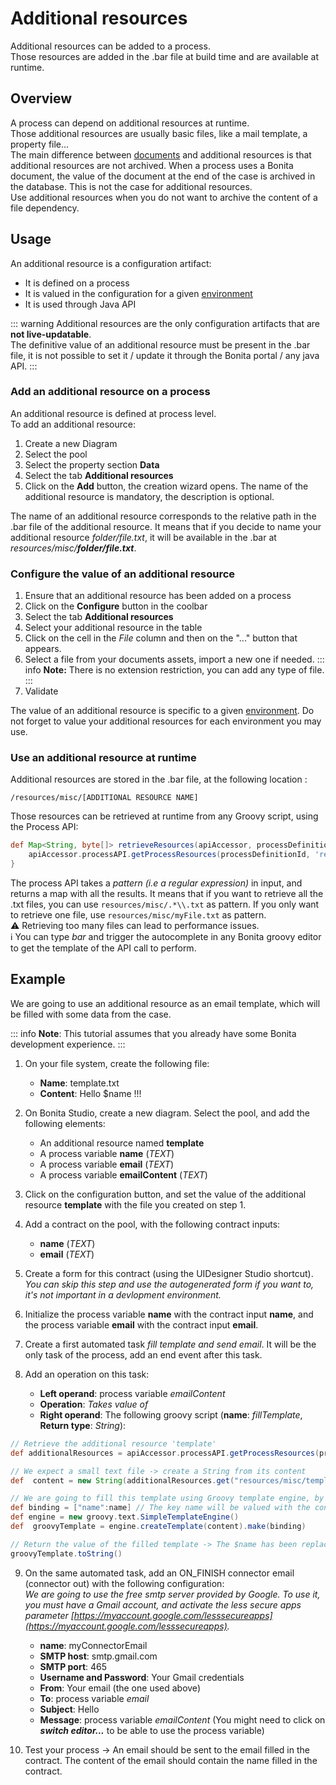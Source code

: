# Additional resources
Additional resources can be added to a process.  
Those resources are added in the .bar file at build time and are available at runtime.

## Overview

A process can depend on additional resources at runtime.  
Those additional resources are usually basic files, like a mail template, a property file...  
The main difference between [documents](documents.md) and additional resources is that additional resources are not archived. When a process uses a Bonita document, the value of the document at the end of the case is archived in the database. This is not the case for additional resources.  
Use additional resources when you do not want to archive the content of a file dependency.


## Usage

An additional resource is a configuration artifact: 

 - It is defined on a process
 - It is valued in the configuration for a given [environment](environments.md)
 - It is used through Java API

::: warning
Additional resources are the only configuration artifacts that are **not live-updatable**.   
The definitive value of an additional resource must be present in the .bar file, it is not possible to set it / update it through the Bonita portal / any java API. 
:::

### Add an additional resource on a process

An additional resource is defined at process level.  
To add an additional resource: 

 1. Create a new Diagram
 2. Select the pool
 3. Select the property section **Data**
 4. Select the tab **Additional resources**
 5. Click on the **Add** button, the creation wizard opens. The name of the additional resource is mandatory, the description is optional. 
 
 The name of an additional resource corresponds to the relative path in the .bar file of the additional resource. It means that if you decide to name your additional resource _folder/file.txt_, it will be available in the .bar at _resources/misc/**folder/file.txt**_.

### Configure the value of an additional resource

 1. Ensure that an additional resource has been added on a process
 2. Click on the **Configure** button in the coolbar
 3. Select the tab **Additional resources**
 4. Select your additional resource in the table
 5. Click on the cell in the _File_ column and then on the "..." button that appears.
 6. Select a file from your documents assets, import a new one if needed. 
 ::: info
**Note:** There is no extension restriction, you can add any type of file.
 :::
 7. Validate

The value of an additional resource is specific to a given [environment](environments.md). Do not forget to value your additional resources for each environment you may use.

### Use an additional resource at runtime

Additional resources are stored in the .bar file, at the following location : 

    /resources/misc/[ADDITIONAL RESOURCE NAME]

Those resources can be retrieved at runtime from any Groovy script, using the Process API:

``` groovy
def Map<String, byte[]> retrieveResources(apiAccessor, processDefinitionId, filenamesPattern) {
	apiAccessor.processAPI.getProcessResources(processDefinitionId, 'resources/misc/ + filenamesPattern')
}
```

The process API takes a _pattern (i.e a regular expression)_ in input, and returns a map with all the results. It means that if you want to retrieve all the .txt files, you can use `resources/misc/.*\\.txt` as pattern. If you only want to retrieve one file, use `resources/misc/myFile.txt` as pattern.  
⚠️ Retrieving too many files can lead to performance issues.  
ℹ️ You can type _bar_ and trigger the autocomplete in any Bonita groovy editor to get the template of the API call to perform.

## Example

We are going to use an additional resource as an email template, which will be filled with some data from the case.

::: info
**Note**: This tutorial assumes that you already have some Bonita development experience.
:::

 1. On your file system, create the following file:
	   - **Name**: template.txt
	   - **Content**: Hello $name !!!
 
 2. On Bonita Studio, create a new diagram.  Select the pool, and add the following elements: 
	   - An additional resource named **template**
	   - A process variable **name** (_TEXT_)
	   - A process variable **email** (_TEXT_)
	   - A process variable **emailContent** (_TEXT_)
 
 3. Click on the configuration button, and set the value of the additional resource **template** with the file you created on step 1.
 4. Add a contract on the pool, with the following contract inputs:
	  - **name** (_TEXT_)
	  - **email** (_TEXT_)
 
 5. Create a form for this contract (using the UIDesigner Studio shortcut).  
 _You can skip this step and use the autogenerated form if you want to, it's not important in a devlopment environment._
 
 6. Initialize the  process variable **name** with the contract input **name**, and the process variable **email** with the contract input **email**.
 7. Create a first automated task _fill template and send email_. It will be the only task of the process, add an end event after this task.
 8. Add an operation on this task: 
	  - **Left operand**: process variable _emailContent_
	  -  **Operation**: _Takes value of_
	  - **Right operand**: The following groovy script (**name**: _fillTemplate_, **Return type**: _String_): 

```groovy
// Retrieve the additional resource 'template'
def additionalResources = apiAccessor.processAPI.getProcessResources(processDefinitionId, 'resources/misc/template')

// We expect a small text file -> create a String from its content
def  content = new String(additionalResources.get("resources/misc/template"))

// We are going to fill this template using Groovy template engine, by simply appling a binding map to a String template
def binding = ["name":name] // The key name will be valued with the content of the process variable name.
def engine = new groovy.text.SimpleTemplateEngine()
def  groovyTemplate = engine.createTemplate(content).make(binding)

// Return the value of the filled template -> The $name has been replaced by the content of the process variable name
groovyTemplate.toString() 
```

 9.  On the same automated task, add an ON_FINISH connector email (connector out) with the following configuration:  
_We are going to use the free smtp server provided by Google. To use it, you must have a Gmail account, and activate the less secure apps parameter [https://myaccount.google.com/lesssecureapps](https://myaccount.google.com/lesssecureapps)._  
	  - **name**: myConnectorEmail
	  - **SMTP host**: smtp.gmail.com
	  - **SMTP port**: 465
	  - **Username and Password**: Your Gmail credentials
	  - **From**: Your email (the one used above)
	  - **To**: process variable _email_
	  - **Subject**: Hello
	  - **Message**: process variable _emailContent_ (You might need to click on **_switch editor..._** to be able to use the process variable)
	  
 10. Test your process ->  An email should be sent to the email filled in the contract. The content of the email should contain the name filled in the contract.

